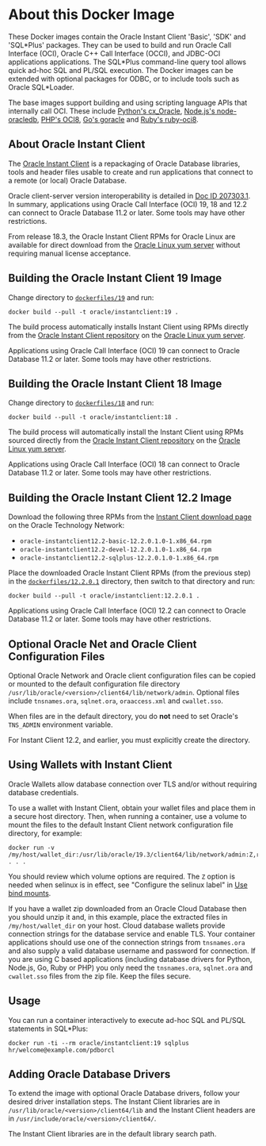 # About this Docker Image

These Docker images contain the Oracle Instant Client 'Basic', 'SDK' and 'SQL\*Plus' packages.  They can be used to build and run Oracle Call Interface (OCI), Oracle C++ Call Interface (OCCI), and JDBC-OCI applications applications.  The SQL\*Plus command-line query tool allows quick ad-hoc SQL and PL/SQL execution.  The Docker images can be extended with optional packages for ODBC, or to include tools such as Oracle SQL\*Loader.

The base images support building and using scripting language APIs that internally call OCI.  These include [Python's cx_Oracle](https://yum.oracle.com/oracle-linux-python.html), [Node.js's node-oracledb](http://yum.oracle.com/oracle-linux-nodejs.html), [PHP's OCI8](http://yum.oracle.com/oracle-linux-php.html), [Go's goracle](https://github.com/go-goracle/goracle) and [Ruby's ruby-oci8](https://www.rubydoc.info/github/kubo/ruby-oci8).

## About Oracle Instant Client

The [Oracle Instant Client](http://www.oracle.com/technetwork/database/features/instant-client/) is a repackaging of Oracle Database libraries, tools and header files usable to create and run applications that connect to a remote (or local) Oracle Database.

Oracle client-server version interoperability is detailed in [Doc ID 207303.1](https://support.oracle.com/epmos/faces/DocumentDisplay?id=207303.1).  In summary, applications using Oracle Call Interface (OCI) 19, 18 and 12.2 can connect to Oracle Database 11.2 or later.  Some tools may have other restrictions.

From release 18.3, the Oracle Instant Client RPMs for Oracle Linux are available for direct download from the [Oracle Linux yum server](https://yum.oracle.com) without requiring manual license acceptance.

## Building the Oracle Instant Client 19 Image

Change directory to [`dockerfiles/19`](dockerfiles/19) and run:

```
docker build --pull -t oracle/instantclient:19 .
```

The build process automatically installs Instant Client using RPMs directly from the [Oracle Instant Client repository](http://yum.oracle.com/repo/OracleLinux/OL7/oracle/instantclient/x86_64/index.html) on the [Oracle Linux yum server](https://yum.oracle.com).

Applications using Oracle Call Interface (OCI) 19 can connect to
Oracle Database 11.2 or later.  Some tools may have other
restrictions.

## Building the Oracle Instant Client 18 Image

Change directory to [`dockerfiles/18`](dockerfiles/18) and run:

```
docker build --pull -t oracle/instantclient:18 .
```

The build process will automatically install the Instant Client using RPMs sourced directly from the [Oracle Instant Client repository](http://yum.oracle.com/repo/OracleLinux/OL7/oracle/instantclient/x86_64/index.html) on the [Oracle Linux yum server](https://yum.oracle.com).

Applications using Oracle Call Interface (OCI) 18 can connect to
Oracle Database 11.2 or later.  Some tools may have other
restrictions.

## Building the Oracle Instant Client 12.2 Image

Download the following three RPMs from the [Instant Client download page](http://www.oracle.com/technetwork/topics/linuxx86-64soft-092277.html) on the Oracle Technology Network:

- `oracle-instantclient12.2-basic-12.2.0.1.0-1.x86_64.rpm`
- `oracle-instantclient12.2-devel-12.2.0.1.0-1.x86_64.rpm`
- `oracle-instantclient12.2-sqlplus-12.2.0.1.0-1.x86_64.rpm`

Place the downloaded Oracle Instant Client RPMs (from the previous step) in the
[`dockerfiles/12.2.0.1`](dockerfiles/12.2.0.1) directory, then switch to that directory and run:

```
docker build --pull -t oracle/instantclient:12.2.0.1 .
```

Applications using Oracle Call Interface (OCI) 12.2 can connect to
Oracle Database 11.2 or later.  Some tools may have other
restrictions.

## Optional Oracle Net and Oracle Client Configuration Files

Optional Oracle Network and Oracle client configuration files can be
copied or mounted to the default configuration file directory
`/usr/lib/oracle/<version>/client64/lib/network/admin`.  Optional
files include `tnsnames.ora`, `sqlnet.ora`, `oraaccess.xml` and
`cwallet.sso`.

When files are in the default directory, you do **not** need to set
Oracle's `TNS_ADMIN` environment variable.

For Instant Client 12.2, and earlier, you must explicitly create the
directory.

## Using Wallets with Instant Client

Oracle Wallets allow database connection over TLS and/or without requiring
database credentials.

To use a wallet with Instant Client, obtain your wallet files and place them in
a secure host directory.  Then, when running a container, use a volume to mount
the files to the default Instant Client network configuration file directory,
for example:

```
docker run -v /my/host/wallet_dir:/usr/lib/oracle/19.3/client64/lib/network/admin:Z,ro . . .
```

You should review which volume options are required.  The `Z` option is needed
when selinux is in effect, see "Configure the selinux label" in [Use bind
mounts](https://docs.docker.com/storage/bind-mounts/).

If you have a wallet zip downloaded from an Oracle Cloud Database then you
should unzip it and, in this example, place the extracted files in
`/my/host/wallet_dir` on your host.  Cloud database wallets provide connection
strings for the database service and enable TLS.  Your container applications
should use one of the connection strings from `tnsnames.ora` and also supply a
valid database username and password for connection.  If you are using C based
applications (including database drivers for Python, Node.js, Go, Ruby or PHP)
you only need the `tnsnames.ora`, `sqlnet.ora` and `cwallet.sso` files from the
zip file.  Keep the files secure.

## Usage

You can run a container interactively to execute ad-hoc SQL and PL/SQL statements in SQL*Plus:

```
docker run -ti --rm oracle/instantclient:19 sqlplus hr/welcome@example.com/pdborcl
```

## Adding Oracle Database Drivers

To extend the image with optional Oracle Database drivers, follow your desired driver installation steps.  The Instant Client libraries are in `/usr/lib/oracle/<version>/client64/lib` and the Instant Client headers are in `/usr/include/oracle/<version>/client64/`.

The Instant Client libraries are in the default library search path.
